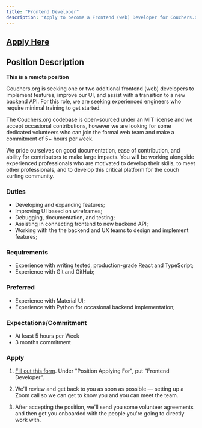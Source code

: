 ```yaml
---
title: "Frontend Developer"
description: "Apply to become a Frontend (web) Developer for Couchers.org"
---
```


## [Apply Here](/volunteer/form)

## Position Description

**This is a remote position**

Couchers.org is seeking one or two additional frontend (web) developers to implement features, improve our UI, and assist with a transition to a new backend API. For this role, we are seeking experienced engineers who require minimal training to get started.

The Couchers.org codebase is open-sourced under an MIT license and we accept occasional contributions, however we are looking for some dedicated volunteers who can join the formal web team and make a commitment of 5+ hours per week.

We pride ourselves on good documentation, ease of contribution, and ability for contributors to make large impacts. You will be working alongside experienced professionals who are motivated to develop their skills, to meet other professionals, and to develop this critical platform for the couch surfing community.

### Duties 

- Developing and expanding features;
- Improving UI based on wireframes;
- Debugging, documentation, and testing;
- Assisting in connecting frontend to new backend API;
- Working with the the backend and UX teams to design and implement features;

### Requirements

- Experience with writing tested, production-grade React and TypeScript;
- Experience with Git and GitHub;

### Preferred

- Experience with Material UI;
- Experience with Python for occasional backend implementation;


### Expectations/Commitment

- At least 5 hours per Week
- 3 months commitment

### Apply

1. [Fill out this form](/volunteer/form). Under "Position Applying For", put "Frontend Developer".

2. We'll review and get back to you as soon as possible — setting up a Zoom call so we can get to know you and you can meet the team.

3. After accepting the position, we'll send you some volunteer agreements and then get you onboarded with the people you're going to directly work with.
